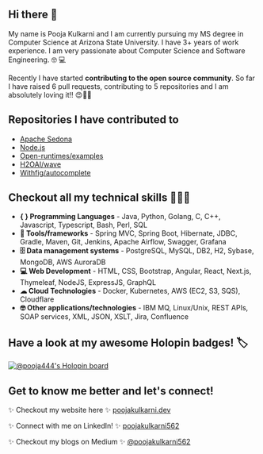 ## Hi there 👋

My name is Pooja Kulkarni and I am currently pursuing my MS degree in Computer Science at Arizona State University. I have 3+ years of work experience. I am very passionate about Computer Science and Software Engineering. 🤓 💻


Recently I have started **contributing to the open source community**. So far I have raised 6 pull requests, contributing to 5 repositories and I am absolutely loving it!! 😍🙌🏻


## Repositories I have contributed to
- [Apache Sedona](https://github.com/apache/incubator-sedona/pull/621)
- [Node.js](https://github.com/nodejs/node/pull/44687)
- [Open-runtimes/examples](https://github.com/open-runtimes/examples/pull/42)
- [H2OAI/wave](https://github.com/h2oai/wave/pull/1663)
- [Withfig/autocomplete](https://github.com/withfig/autocomplete/pull/1648)


## Checkout all my technical skills 👩🏻‍💻

- **{ } Programming Languages** - Java, Python, Golang, C, C++, Javascript, Typescript, Bash, Perl, SQL
- **🧰 Tools/frameworks** - Spring MVC, Spring Boot, Hibernate, JDBC, Gradle, Maven, Git, Jenkins, Apache Airflow, Swagger, Grafana
- **🗄 Data management systems** - PostgreSQL, MySQL, DB2, H2, Sybase, MongoDB, AWS AuroraDB
- **💻 Web Development** - HTML, CSS, Bootstrap, Angular, React, Next.js, Thymeleaf, NodeJS, ExpressJS, GraphQL
- **☁ Cloud Technologies** - Docker, Kubernetes, AWS (EC2, S3, SQS), Cloudflare
- **🤓 Other applications/technologies** - IBM MQ, Linux/Unix, REST APIs, SOAP services, XML, JSON, XSLT, Jira, Confluence


## Have a look at my awesome Holopin badges! 🏷

[![@pooja444's Holopin board](https://holopin.me/pooja444)](https://holopin.io/@pooja444)


## Get to know me better and let's connect!

✨ Checkout my website here ✨ [poojakulkarni.dev](https://www.poojakulkarni.dev/)

✨ Connect with me on LinkedIn! ✨ [poojakulkarni562](https://www.linkedin.com/in/poojakulkarni562/)

✨ Checkout my blogs on Medium ✨ [@poojakulkarni562](https://medium.com/@poojakulkarni562)


<!--
**Pooja444/Pooja444** is a ✨ _special_ ✨ repository because its `README.md` (this file) appears on your GitHub profile.

Here are some ideas to get you started:

- 🔭 I’m currently working on ...
- 🌱 I’m currently learning ...
- 👯 I’m looking to collaborate on ...
- 🤔 I’m looking for help with ...
- 💬 Ask me about ...
- 📫 How to reach me: ...
- 😄 Pronouns: ...
- ⚡ Fun fact: ...
-->
